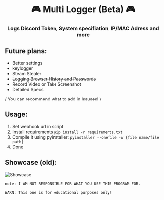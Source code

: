 <h1 align="center">🎮 Multi Logger (Beta) 🎮</h1>
<h3 align="center">Logs Discord Token, System specifiation, IP/MAC Adress and more</h3>


## Future plans:
- Better settings
- keylogger
- Steam Stealer
- ~~Logging Browser History and Passwords~~
- Record Video or Take Screenshot
- Detailed Specs

/ You can recommend what to add in Issuses! \


## Usage:
1. Set webhook url in script
2. Install requirements `pip install -r requirements.txt`
3. Compile it using pyinstaller: `pyinstaller --onefile -w {file name/file path}`
4. Done

## Showcase (old):
![Showcase](https://like-blaze-said.i-really-dont-want-to.live/5etZpo_r5.png)

`note: I AM NOT RESPONSIBLE FOR WHAT YOU USE THIS PROGRAM FOR.`

`WARN: This one is for educational purposes only!`
